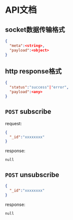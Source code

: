 # API文档

## socket数据传输格式

```json
{
  "meta":<string>,
  "payload":<object>
}
```

## http response格式

```json
{
  "status":"success"|"error",
  "payload":<any>
}
```

## `POST` subscribe

request:

```json
{
  "_id":"xxxxxxxx"
}
```

response:

```
null
```

## `POST` unsubscribe

```json
{
  "_id":"xxxxxxxx"
}
```

response:

```
null
```





